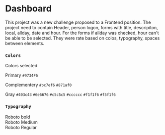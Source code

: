 # Dashboard

This project was a new challenge proposed to a Frontend position. The project need to contain Header, person logon, forms with title, descripiton, local, allday, date and hour.
For the forms if allday was checked, hour can't be able to be selected.
They were rate based on colos, typography, spaces between elements.

### `Colors`

Colors selected

Primary
`#9734F6`

Complementery
`#bc7ef6`
`#871af0`

Gray
`#403c43`
`#6e6676`
`#c5c5c5`
`#cccccc`
`#f1f1f6`
`#f5f1f6`

### `Typography`

Roboto bold <br />
Roboto Medium <br />
Roboto Regular
